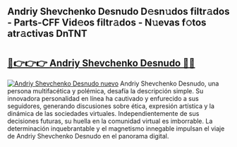 ## Andriy Shevchenko Desnudo D𝚎sn𝚞dos filtr𝚊dos - Parts-CFF Vid𝚎os filtr𝚊dos - N𝚞evas f𝚘tos atr𝚊ctivas DnTNT

# <h2><a href="http://mb8w71.tromn.icu/?c=Andriy+Shevchenko+Desnudo">🔗👉👉👉 Andriy Shevchenko Desnudo 🔗🔗</a></h2>

[![Andriy Shevchenko Desnudo nuevo](https://i.imgur.com/pEAQMta.gif)](http://mb8w71.tromn.icu/?c=Andriy+Shevchenko+Desnudo)
Andriy Shevchenko Desnudo, una persona multifacética y polémica, desafía la descripción simple. Su innovadora personalidad en línea ha cautivado y enfurecido a sus seguidores, generando discusiones sobre ética, expresión artística y la dinámica de las sociedades virtuales. Independientemente de sus decisiones futuras, su huella en la comunidad virtual es imborrable. La determinación inquebrantable y el magnetismo innegable impulsan el viaje de Andriy Shevchenko Desnudo en el panorama digital.
